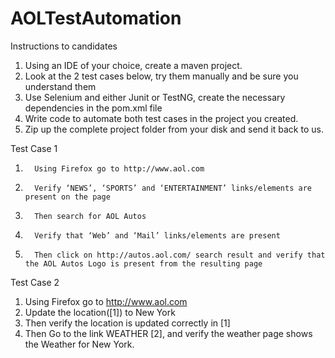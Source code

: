 # AOLTestAutomation
Instructions to candidates
1.	Using an IDE of your choice, create a maven project.
2.	Look at the 2 test cases below, try them manually and be sure you understand them
3.	Use Selenium and either Junit or TestNG, create the necessary dependencies in the pom.xml file
4.	Write code to automate both test cases in the project you created.
5.	Zip up the complete project folder from your disk and send it back to us.


Test Case 1
1.       Using Firefox go to http://www.aol.com
2.       Verify ‘NEWS’, ‘SPORTS’ and ‘ENTERTAINMENT’ links/elements are present on the page
3.       Then search for AOL Autos
4.       Verify that ‘Web’ and ‘Mail’ links/elements are present
5.       Then click on http://autos.aol.com/ search result and verify that the AOL Autos Logo is present from the resulting page

Test Case 2
1.	Using Firefox go to http://www.aol.com
2. Update the location([1]) to New York
3. Then verify the location is updated correctly in [1]
4. Then Go to the link WEATHER [2], and verify the weather page shows the Weather for New York.

